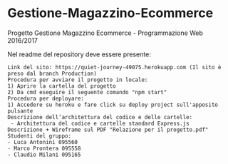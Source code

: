 # Gestione-Magazzino-Ecommerce
Progetto Gestione Magazzino Ecommerce - Programmazione Web 2016/2017

 Nel readme del repository deve essere presente:

    Link del sito: https://quiet-journey-49075.herokuapp.com (Il sito è preso dal branch Production)
    Procedura per avviare il progetto in locale:
    1) Aprire la cartella del progetto
    2) Da cmd eseguire il seguente comando "npm start"
    Procedura per deployare:
    1) Accedere su heroku e fare click su deploy project sull'apposito pulsante
    Descrizione dell’architettura del codice e delle cartelle:
     - Architettura del codice e cartelle standard Express.js
    Descrizione + Wireframe sul PDF "Relazione per il progetto.pdf"
    Studenti del gruppo:
    - Luca Antonini 095560
    - Marco Prontera 095558
    - Claudio Milani 095165
    
